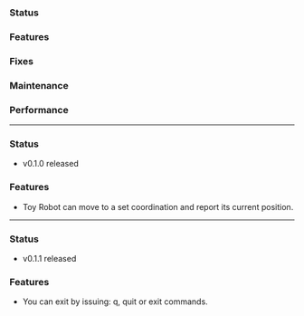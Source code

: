 ### Status

### Features

### Fixes

### Maintenance

### Performance

---
### Status

- v0.1.0 released

### Features

- Toy Robot can move to a set coordination and report its current position.

---
### Status

- v0.1.1 released

### Features

- You can exit by issuing: q, quit or exit commands.
